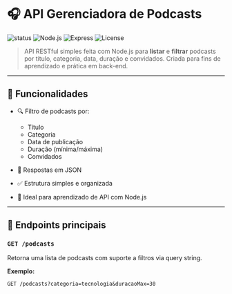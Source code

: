 # 🎧 API Gerenciadora de Podcasts

![status](https://img.shields.io/badge/status-em%20desenvolvimento-yellow)
![Node.js](https://img.shields.io/badge/Node.js-18.x-green)
![Express](https://img.shields.io/badge/Express.js-Framework-blue)
![License](https://img.shields.io/badge/license-MIT-lightgrey)

> API RESTful simples feita com Node.js para **listar** e **filtrar** podcasts por título, categoria, data, duração e convidados. Criada para fins de aprendizado e prática em back-end.

---

## 🚀 Funcionalidades

- 🔍 Filtro de podcasts por:
  - Título
  - Categoria
  - Data de publicação
  - Duração (mínima/máxima)
  - Convidados

- 📄 Respostas em JSON
- ✅ Estrutura simples e organizada
- 🌱 Ideal para aprendizado de API com Node.js

---

## 📂 Endpoints principais

### `GET /podcasts`

Retorna uma lista de podcasts com suporte a filtros via query string.

**Exemplo:**

```http
GET /podcasts?categoria=tecnologia&duracaoMax=30
